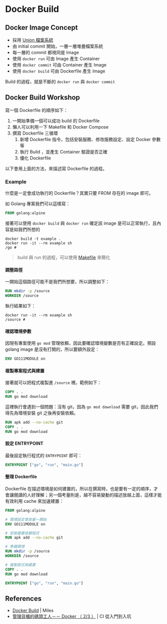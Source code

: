 # Docker Build

## Docker Image Concept

* 採用 [Union 檔案系統](https://philipzheng.gitbooks.io/docker_practice/content/underly/ufs.html)
* 由 initial commit 開始，一層一層堆疊檔案系統
* 每一層的 commit 都視同是 Image
* 使用 `docker run` 可由 Image 產生 Container
* 使用 `docker commit` 可由 Container 產生 Image
* 使用 `docker build` 可由 Dockerfile 產生 Image

Build 的過程，就是不斷的 `docker run` 與 `docker commit`

## Docker Build Workshop

寫一個 Dockerfile 的順序如下：

1.  一開始準備一個可以成功 build 的 Dockerfile
2.  懶人可以利用一下 Makefile 和 Docker Compose
3.  撰寫 Dockerfile 三循環
    1.  新增 Dockerfile 指令，包括安裝服務、修改服務設定、設定 Docker 參數等
    2.  執行 Build ，並產生 Container 驗證是否正確
    3.  優化 Dockerfile

以下會用上面的方法，來描述寫 Dockerfile 的過程。

### Example

什麼是一定會成功執行的 Dockerfile？其實只要 FROM 存在的 image 即可。

如 Golang 專案我們可以這樣寫：

```dockerfile
FROM golang:alpine
```

接著可以使用 `docker build` 與 `docker run` 確定該 image 是可以正常執行，且內容是如我們所想的

```
docker build -t example .
docker run -it --rm example sh
/go #
```

> build 與 run 的過程，可以使用 [Makefile](https://gist.github.com/MilesChou/c278f180b2c14af44bc752cdb437ab24) 來簡化

#### 調整路徑

一開始這個路徑可能不是我們所想要，所以調整如下：

```dockerfile
RUN mkdir -p /source
WORKDIR /source
```

執行結果如下：

```
docker run -it --rm example sh
/source #
```

#### 確認環境參數

因現有專案使用 `go mod` 管理依賴，因此要確認環境變數是否有正確設定。預設 golang image 是沒有打開的，所以要額外設定：

```dockerfile
ENV GO111MODULE on
```

#### 複製專案程式與建置

接著就可以把程式複製進 `/source` 裡。範例如下：

```dockerfile
COPY . .
RUN go mod download
```

這裡執行會遇到一個問題：沒有 git，因為 `go mod download` 需要 git，因此我們得先為環境安裝 git 之後再安裝依賴。

```dockerfile
RUN apk add --no-cache git
COPY . .
RUN go mod download
```

#### 設定 ENTRYPOINT

最後設定執行程式的 `ENTRYPOINT` 即可：

```dockerfile
ENTRYPOINT ["go", "run", "main.go"]
```

#### 整理 Dockerfile

Dockerfile 在描述環境是如何建置的，所以在撰寫時，也是要有一定的順序，才會讓閱讀的人好理解；另一個考量則是，越不容易變動的描述放越上面，這樣才能有效利用 cache 來加速建置：

```dockerfile
FROM golang:alpine

# 環境設定會放最一開始
ENV GO111MODULE on

# 安裝建置依賴程式
RUN apk add --no-cache git

# 準備環境
RUN mkdir -p /source
WORKDIR /source

# 複製程式與建置
COPY . .
RUN go mod download

ENTRYPOINT ["go", "run", "main.go"]
```

## References

* [Docker Build](https://docs.google.com/presentation/d/1OrcP6FKFpLwmzPhmFH8-O9SHJEyu-_K69tPw2gqqsHs) | Miles
* [管理貨櫃的碼頭工人－－ Docker （ 2/3 ）](https://ithelp.ithome.com.tw/articles/10186279) |  CI 從入門到入坑
